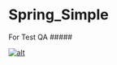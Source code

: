 Spring_Simple
=============
For Test QA #####


[![alt](https://codenvy-stg.com/factory/resources/factory-white.png)](https://codenvy-stg.com/ide-resources/share/project/artaleks9/SSPRING)
